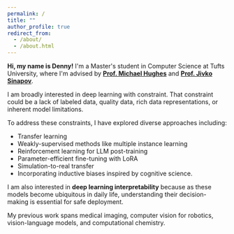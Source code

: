 ```yaml
---
permalink: /
title: ""
author_profile: true
redirect_from:
  - /about/
  - /about.html
---
```


**Hi, my name is Denny!**  I'm a Master's student in Computer Science at Tufts University, where I'm advised by **[Prof. Michael Hughes](https://www.michaelchughes.com/)** and **[Prof. Jivko Sinapov](https://www.eecs.tufts.edu/~jsinapov/)**.

I am broadly interested in deep learning with constraint. That constraint could be a lack of labeled data, quality data, rich data representations, or inherent model limitations.  

To address these constraints, I have explored diverse approaches including:

-  Transfer learning 
-  Weakly-supervised methods like multiple instance learning
-  Reinforcement learning for LLM post-training
-  Parameter-efficient fine-tuning with LoRA
-  Simulation-to-real transfer
- Incorporating inductive biases inspired by cognitive science.

I am also interested in **deep learning interpretability** because as these models become ubiquitous in daily life, understanding their
  decision-making is essential for safe deployment.

My previous work spans medical imaging, computer vision for robotics, vision-language models, and computational chemistry.
